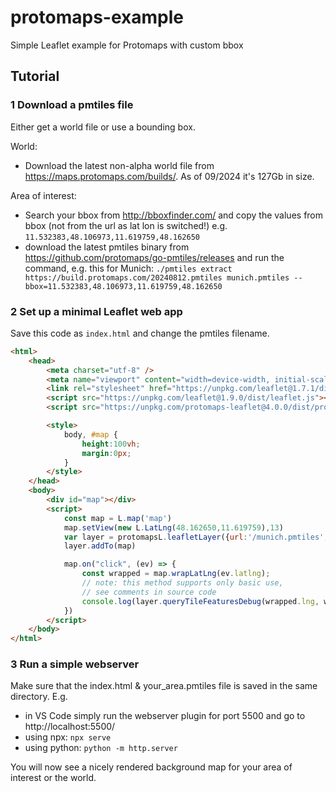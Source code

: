# protomaps-example
Simple Leaflet example for Protomaps with custom bbox

## Tutorial

### 1 Download a pmtiles file
Either get a world file or use a bounding box. 

World:
- Download the latest non-alpha world file from https://maps.protomaps.com/builds/. As of 09/2024 it's 127Gb in size.

Area of interest:
- Search your bbox from http://bboxfinder.com/ and copy the values from bbox (not from the url as lat lon is switched!) e.g. `11.532383,48.106973,11.619759,48.162650`
- download the latest pmtiles binary from https://github.com/protomaps/go-pmtiles/releases and run the command, e.g. this for Munich: `./pmtiles extract https://build.protomaps.com/20240812.pmtiles munich.pmtiles --bbox=11.532383,48.106973,11.619759,48.162650`

### 2 Set up a minimal Leaflet web app

Save this code as `index.html` and change the pmtiles filename.

```html
<html>
    <head>
        <meta charset="utf-8" />
        <meta name="viewport" content="width=device-width, initial-scale=1">
        <link rel="stylesheet" href="https://unpkg.com/leaflet@1.7.1/dist/leaflet.css"/>
        <script src="https://unpkg.com/leaflet@1.9.0/dist/leaflet.js"></script>
        <script src="https://unpkg.com/protomaps-leaflet@4.0.0/dist/protomaps-leaflet.js"></script>

        <style>
            body, #map {
                height:100vh;
                margin:0px;
            }
        </style>
    </head>
    <body>
        <div id="map"></div> 
        <script>
            const map = L.map('map')
            map.setView(new L.LatLng(48.162650,11.619759),13)
            var layer = protomapsL.leafletLayer({url:'/munich.pmtiles',theme:'light'})
            layer.addTo(map)

            map.on("click", (ev) => {
                const wrapped = map.wrapLatLng(ev.latlng);
                // note: this method supports only basic use,
                // see comments in source code
                console.log(layer.queryTileFeaturesDebug(wrapped.lng, wrapped.lat));
            })
        </script>
    </body>
</html>
```

### 3 Run a simple webserver
Make sure that the index.html & your_area.pmtiles file is saved in the same directory. E.g.
- in VS Code simply run the webserver plugin for port 5500 and go to http://localhost:5500/
- using npx: `npx serve`
- using python: `python -m http.server`

You will now see a nicely rendered background map for your area of interest or the world.



